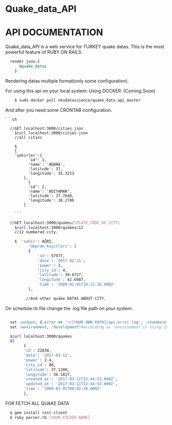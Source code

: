 # Quake_data_API

# API DOCUMENTATION
Quake_data_API is a web service for TURKEY quake datas.
This is the most powerful feature of RUBY ON RAILS.
```ruby
  render json:{
      @quake_datas
    }
```
Rendering datas multiple format(only some configuration).

For using this api on your local system:
Using DOCKER :(Coming Soon)
  ``` sh
      $ sudo docker pull nkudatascience/quake_data_api_master
  ```
  And after you need some CRONTAB configuration.




    ```sh

      //GET localhost:3000/cities.json
        $curl localhost:3000/cities.json
        //all cities

        $  
        {
        'şehirler':{
              'id': 1,
              'name': 'ADANA',
              'latitude': 37,
              'longitude': 35.3213
            },
              {
              'id': 2,
              'name': 'ADIYAMAN',
              'latitude': 37.7648,
              'longitude': 38.2786
            }

        ```


  ```sh
    //GET localhost:3000/quakes/[PLATE_CODE_OF_CITY]
      $curl localhost:3000/quakes/12
      //12 numbered city.

      $  'sehir': AĞRI,
            'deprem_kayitlari': [
            {
                'id': 57977,
                'date': '2017-02-21',
                'power': 2,
                'city_id': 4,
                'latitude': 39.6727,
                'longitude': 42.6487,
                'time': '2000-01-01T10:21:24.000Z'
            },

          .//And other quake DATAS ABOUT CITY.

  ```

On schedule.rb file change the .log file path on your system.

```ruby

  set :output, {:error => '~/[YOUR OWN PATH]/api.error.log', :standard => '~/[YOUR OWN PATH]/api.standard.log'}
  set :environment, "development"#according as :environment it using [DATABASENAME]_development

```

```sh
  $curl localhost:3000/quakes
  $[
        {
        'id': 22038,
        'date': '2017-03-12',
        'power': 2.4,
        'city_id': 80,
        'latitude': 37.1208,
        'longitude': 36.1817,
        'created_at': '2017-03-11T22:44:53.000Z',
        'updated_at': '2017-03-11T22:44:53.000Z',
        'time': '2000-01-01T00:02:34.000Z'
        },

```



FOR FETCH ALL QUAKE DATA
```sh
  $ gem install rest-client
  $ ruby parser.rb [YOUR_FOLDER_NAME]

```
